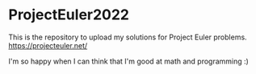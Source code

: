 # ProjectEuler2022
This is the repository to upload my solutions for Project Euler problems. https://projecteuler.net/     

I'm so happy when I can think that I'm good at math and programming :)
